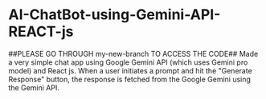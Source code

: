 # AI-ChatBot-using-Gemini-API-REACT-js
##PLEASE GO THROUGH my-new-branch TO ACCESS THE CODE##
Made a very simple chat app using Google Gemini API (which uses Gemini pro model) and React js. When a user initiates a prompt and hit the "Generate Response" button, the response is fetched from the Google Gemini using the Gemini API. 
